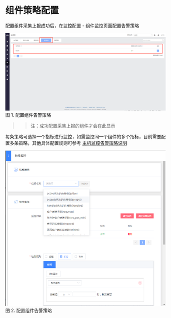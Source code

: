 # 组件策略配置

配置组件采集上报成功后，在监控配置 - 组件监控页面配置告警策略

![](../../media/compoent_configs.png)
图 1. 配置组件告警策略

>> 注：成功配置采集上报的组件才会在此显示

每条策略可选择一个指标进行监控，如需监控同一个组件的多个指标，目前需要配置多条策略，其他具体配置规则可参考 [主机监控告警策略说明](5.1/蓝鲸监控/快速入门/主机监控/host_monitor_config.md)

![](../../media/compoent_configs2.png)
图 2. 配置组件告警策略
